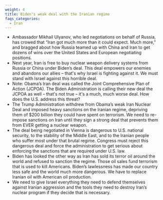 ```yaml
---
weight: 4
title: Biden's weak deal with the Iranian regime
faqs_categories:
  - Iran
---
```


- Ambassador Mikhail Ulyanov, who led negotiations on behalf of Russia, has crowed that “Iran got much more than it could expect. Much more,” and bragged about how Russia teamed up with China and Iran to get dozens of wins over the United States and European negotiating positions.  
- Next year, Iran is free to buy nuclear weapon delivery systems from Russia or China under Biden’s deal. 
This deal empowers our enemies and abandons our allies – that's why Israel is fighting against it. We must stand with Israel against this horrible deal.  
- Note: Obama’s Iran deal was called the Joint Comprehensive Plan of Action (JCPOA). The Biden Administration is calling their new deal the JCPOA as well – that's not true – it's a much, much worse deal.   How does the U.S. address this threat?  
- The Trump Administration withdrew from Obama’s weak Iran Nuclear Deal and imposed heavy sanctions on the Iranian regime, depriving them of $200 billion they could have spent on terrorism. We need to re-impose sanctions on Iran until they sign a strong deal that prevents them from EVER getting a nuclear weapon. 
- The deal being negotiated in Vienna is dangerous to U.S. national security, to the stability of the Middle East, and to the Iranian people who suffer most under that brutal regime. Congress must reject this dangerous deal and force the administration to get serious about enforcing the sanctions that are required under U.S. law. 
- Biden has looked the other way as Iran has sold its terror oil around the world and refused to sanction the regime. Those oil sales fund terrorism that is used to kill Americans. Biden’s lawlessness has made our country less safe and the world much more dangerous. We have to replace Iranian oil with American oil production. 
- We need to give Israel everything they need to defend themselves against Iranian aggression and the tools they need to destroy Iran’s nuclear program if they decide that is necessary.   
